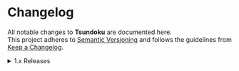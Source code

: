 # Changelog

All notable changes to **Tsundoku** are documented here.  
This project adheres to [Semantic Versioning](https://semver.org/) and follows the guidelines from [Keep a Changelog](https://keepachangelog.com).

<details>
<summary>1.x Releases</summary>

### 1.5.2 - 2025-10-19
> I attached a zip file if you run the `install.ps1` script it will install the new version with the updates without having to wait for the Microsoft store upload.

Fix breaking changes from the last version `1.4.3`

#### Fixed

- Revert **ReactiveUI.Avalonia** back to **Avalonia.ReactiveUI**
- Revert **ReactiveUI.SourceGenerators** back to **ReactiveUI.Fody**
- Downgrade **LiveChartsCore.SkiaSharpView.Avalonia** version to **2.0.0-rc5.4** from **2.0.0-rc6.1**

### 1.4.3 - 2025-10-18

#### Changed

- Updated discord app icon to the new app icon
- Added a button when editing a series in discord rich presence to go that series AL or MangaDex link
- Removed **ReactiveUI.Fody** for **ReactiveUI.SourceGenerators**
- Removed **Avalonia.ReactiveUI** for **ReactiveUI.Avalonia**
- Updated **Avalonia** to `11.3.7`
- Updated **System.Drawing.Common** to `9.0.10`
- Updated **NLog** to `6.0.5`
- Updated **Microsoft.Extensions.Http** to `9.0.10`
- Updated **System.Linq.Dynamic.Core** to `1.6.9`

### 1.4.2 - 2025-09-29

#### Changed

- Added and updated tooltips for EditSeriesWindow buttons for clarity
- Updated **ZLinq** to `1.5.3`
- Updated **System.Linq.Dynamic.Core** to `1.6.8`

### 1.4.1 - 2025-09-20

#### Changed

- Updated **Avalonia** to `11.3.6`.
- Updated **NLog** to `6.0.4`.
- Updated **MangaAndLightNovelWebScrape** to `5.0.2`.
- Removed `Indigo` website support
- Removed `Waterstones` website support
- Removed `FireFox` browser support

#### Fixed

- Removed `MangaAndLightNovelWebScrape` logging

### 1.4.0 - 2025-08-10

#### Changed

- Updated **Avalonia** to `11.3.3`.
- Updated **NLog** to `6.0.3`.
- Added search when adding a new series: a list appears on the left; select an item to use add it.
- Added **Goodreads** import.
- During price analysis, other controls are disabled until the scrape completes.

#### Fixed

- ComboBox & ListBox selection styling.
- `Hentai` filter is now selectable.
- Crash when selecting a genre filter (introduced in the last version).
- Changing a series’ demographic now updates percentages correctly.
- Pie chart labels no longer misalign when values change.
- Import no longer crashes on file I/O errors.
- Price analysis window resets correctly if the scrape fails.

### 1.3.1 – 2025-06-27

#### Changed

- Updated all **Avlonia** libs to `11.3.2`
- Updated logging format message

#### Fixed

- Changing rating or volumes read for a series no longer clears/resets the value amount

### 1.3.0 – 2025-06-22

#### Changed

- Updated **NLog** to `6.0.0`
- Added **Hentai** to genre list
- Added **Supervisor** as a valid staff role
- Added support for new MangaDex languages: `Albanian, Belarusian, Bosnian, Galician, Gujarati, Icelandic, Kannada, Latvian, Macedonian, Malayalam, Marathi, Punjabi, Slovenian, Telugu, and Urdu`
- Improved Discord rich presence to show the series the user is editing if clicked, shows the title and format
- Added a loading dialog for long-running operations (e.g., importing or exporting data)
- Removed support for the following currencies: `₣, ₻`
- Added support for the following currencies: `Rp, RM, R$, ₪, ₴, zł, Ft, Kč, kr, lei, ৳, ₮, KM, Br, L, din, ден, ر.س, د.إ, د.ك, Rs`
- Changed maximum value format to `0000000000000000.00`
- App will automatically clean up unused cover images on startup
- Added supports for importing collections from Libib via their csv export

#### Performance Improvements

- Improved performance of the AniList client
- Improved performance of the MangaDex client
- Improved cover-image downloading

#### Fixed

- Series with missing cover images now automatically retrieve a new cover on refresh
- Clicking a button for an already open window now sets the focus to that window
- Fixed currency-symbol placement in collection and series value amounts based on locale
- Extended MangaDex description parser to handle additional edge cases (refresh a series to apply)
- Fixed MangaDex staff-name retrieval to correctly return both native and full names
- When searching by title (without ID), MangaDex and AniList API calls are now ordered by relevance to improve matching for ambiguous titles
- Editing Series window now correctly displays the title in the selected language (instead of always using Romaji)
- Series description now defaults to the original language if an English description is not available for MangaDex entries

### 1.2.0 – 2025-06-14

#### Changed

- Updated **System.Drawing.Common** to `v9.0.6`  
- Updated **System.Linq.Dynamic.Core** to `v1.6.6`  
- Updated **Microsoft.Extensions.Http** to `v9.0.6`  
- Renamed **Value** to **Total Value** in the *Add New Series* window
- Updated **Publisher, Staff, & Description** series card text to be bold

#### Fixed

- Resolved issue where refreshing a series with a changed status would break the UI layout until hovered  
- Fixed bug where changing a cover via URL failed due to folder permission errors  
- Fixed issue where a successful refresh would delete the cover filename  

### 1.1.0 – 2025-06-08

#### Changed

- Updated Avalonia to **v11.3.1**  
- Updated DiscordRichPresence to **v1.3.0.28**  
- Updated DynamicData to **v9.4.1**  
- Updated NLog to **v5.5.0**  
- Updated System.Linq.Dynamic.Core to **v1.6.5**  
- Updated Projektanker.Icons.Avalonia.FontAwesome to **v9.6.2**  
- Centered **Genres** title in the Series Edit Window  
- Added padding to the top of the Series Edit Window buttons  
- Reduced Settings Window max height to **845**  
- Renamed **Mean Score** to **Mean Rating** in the Statistics window.

#### Fixed

- Make series title text copyable by clicking on it.  
- Correct Mean Rating calculation logic.  
- Ensure the log file is created on first run.  
- Enable the Series Edit button to fire properly.  
- Prevent “refresh” from duplicating series cards.  
- Display the app icon at its intended size.  
- Hover title now displays correctly  
- Full series title is copied on click if the series card title text overflows

</details>

<!--
<details>
<summary>1.0.0 – 2025-05-01</summary>

### Added
- Initial release of Tsundoku.
- Basic series lookup (MangaDex + AniList).
- Series card UI with title, cover image, and stats.

</details>
-->

</details>
